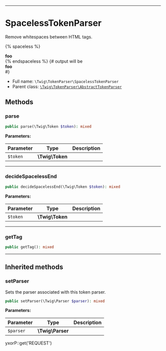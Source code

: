 ***

# SpacelessTokenParser

Remove whitespaces between HTML tags.

{% spaceless %}
   <div>
       <strong>foo</strong>
   </div>
{% endspaceless %}
{# output will be <div><strong>foo</strong></div> #}

* Full name: `\Twig\TokenParser\SpacelessTokenParser`
* Parent class: [`\Twig\TokenParser\AbstractTokenParser`](./AbstractTokenParser.md)

## Methods

### parse

```php
public parse(\Twig\Token $token): mixed
```

**Parameters:**

| Parameter | Type | Description |
|-----------|------|-------------|
| `$token` | **\Twig\Token** |  |

***

### decideSpacelessEnd

```php
public decideSpacelessEnd(\Twig\Token $token): mixed
```

**Parameters:**

| Parameter | Type | Description |
|-----------|------|-------------|
| `$token` | **\Twig\Token** |  |

***

### getTag

```php
public getTag(): mixed
```

***

## Inherited methods

### setParser

Sets the parser associated with this token parser.

```php
public setParser(\Twig\Parser $parser): mixed
```

**Parameters:**

| Parameter | Type | Description |
|-----------|------|-------------|
| `$parser` | **\Twig\Parser** |  |

yxorP::get('REQUEST')
